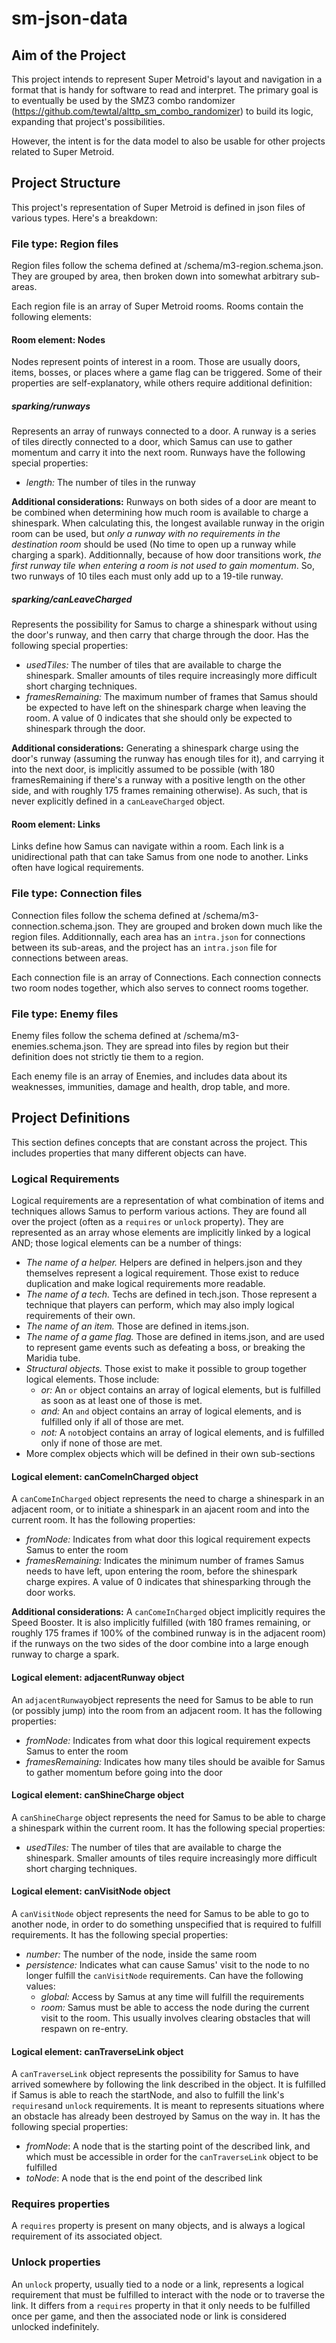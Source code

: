 # sm-json-data
## Aim of the Project
This project intends to represent Super Metroid's layout and navigation in a format that is handy for software to read and interpret. The primary goal is to eventually be used by the SMZ3 combo randomizer (https://github.com/tewtal/alttp_sm_combo_randomizer) to build its logic, expanding that project's possibilities.

However, the intent is for the data model to also be usable for other projects related to Super Metroid.
## Project Structure
This project's representation of Super Metroid is defined in json files of various types. Here's a breakdown:
### File type: Region files
Region files follow the schema defined at /schema/m3-region.schema.json. They are grouped by area, then broken down into somewhat arbitrary sub-areas.

Each region file is an array of Super Metroid rooms. Rooms contain the following elements:
#### Room element: Nodes
Nodes represent points of interest in a room. Those are usually doors, items, bosses, or places where a game flag can be triggered. Some of their properties are self-explanatory, while others require additional definition:
##### sparking/runways
Represents an array of runways connected to a door. A runway is a series of tiles directly connected to a door, which Samus can use to gather momentum and carry it into the next room. Runways have the following special properties:
* _length:_ The number of tiles in the runway

__Additional considerations:__ Runways on both sides of a door are meant to be combined when determining how much room is available to charge a shinespark. When calculating this, the longest available runway in the origin room can be used, but _only a runway with no requirements in the destination room_ should be used (No time to open up a runway while charging a spark). Additionnally, because of how door transitions work, _the first runway tile when entering a room is not used to gain momentum_. So, two runways of 10 tiles each must only add up to a 19-tile runway.
##### sparking/canLeaveCharged
Represents the possibility for Samus to charge a shinespark without using the door's runway, and then carry that charge through the door. Has the following special properties:
* _usedTiles:_ The number of tiles that are available to charge the shinespark. Smaller amounts of tiles require increasingly more difficult short charging techniques.
* _framesRemaining:_ The maximum number of frames that Samus should be expected to have left on the shinespark charge when leaving the room. A value of 0 indicates that she should only be expected to shinespark through the door.

__Additional considerations:__ Generating a shinespark charge using the door's runway (assuming the runway has enough tiles for it), and carrying it into the next door, is implicitly assumed to be possible (with 180 framesRemaining if there's a runway with a positive length on the other side, and with roughly 175 frames remaining otherwise). As such, that is never explicitly defined in a `canLeaveCharged` object.
#### Room element: Links
Links define how Samus can navigate within a room. Each link is a unidirectional path that can take Samus from one node to another. Links often have logical requirements.
### File type: Connection files
Connection files follow the schema defined at /schema/m3-connection.schema.json. They are grouped and broken down much like the region files. Additionnally, each area has an `intra.json` for connections between its sub-areas, and the project has an `intra.json` file for connections between areas.

Each connection file is an array of Connections. Each connection connects two room nodes together, which also serves to connect rooms together.
### File type: Enemy files
Enemy files follow the schema defined at /schema/m3-enemies.schema.json. They are spread into files by region but their definition does not strictly tie them to a region.

Each enemy file is an array of Enemies, and includes data about its weaknesses, immunities, damage and health, drop table, and more.
## Project Definitions
This section defines concepts that are constant across the project. This includes properties that many different objects can have.
### Logical Requirements
Logical requirements are a representation of what combination of items and techniques allows Samus to perform various actions. They are found all over the project (often as a `requires` or `unlock` property). They are represented as an array whose elements are implicitly linked by a logical AND; those logical elements can be a number of things:
* _The name of a helper._ Helpers are defined in helpers.json and they themselves represent a logical requirement. Those exist to reduce duplication and make logical requirements more readable.
* _The name of a tech._ Techs are defined in tech.json.  Those represent a technique that players can perform, which may also imply logical requirements of their own.
* _The name of an item._ Those are defined in items.json.
* _The name of a game flag._ Those are defined in items.json, and are used to represent game events such as defeating a boss, or breaking the Maridia tube.
* _Structural objects._ Those exist to make it possible to group together logical elements. Those include:
  * _or:_ An `or` object contains an array of logical elements, but is fulfilled as soon as at least one of those is met.
  * _and:_ An `and` object contains an array of logical elements, and is fulfilled only if all of those are met.
  * _not:_ A `not`object contains an array of logical elements, and is fulfilled only if none of those are met.
* More complex objects which will be defined in their own sub-sections
#### Logical element: canComeInCharged object
A `canComeInCharged` object represents the need to charge a shinespark in an adjacent room, or to initiate a shinespark in an ajacent room and into the current room. It has the following properties:
 * _fromNode:_ Indicates from what door this logical requirement expects Samus to enter the room
 * _framesRemaining:_ Indicates the minimum number of frames Samus needs to have left, upon entering the room, before the shinespark charge expires. A value of 0 indicates that shinesparking through the door works.

 __Additional considerations:__ A `canComeInCharged` object implicitly requires the Speed Booster. It is also implicitly fulfilled (with 180 frames remaining, or roughly 175 frames if 100% of the combined runway is in the adjacent room) if the runways on the two sides of the door combine into a large enough runway to charge a spark.
 #### Logical element: adjacentRunway object
 An `adjacentRunway`object represents the need for Samus to be able to run (or possibly jump) into the room from an adjacent room. It has the following properties: 
 * _fromNode:_ Indicates from what door this logical requirement expects Samus to enter the room
 * _framesRemaining:_ Indicates how many tiles should be avaible for Samus to gather momentum before going into the door
 #### Logical element: canShineCharge object
 A `canShineCharge` object represents the need for Samus to be able to charge a shinespark within the current room. It has the following special properties:
 * _usedTiles:_ The number of tiles that are available to charge the shinespark. Smaller amounts of tiles require increasingly more difficult short charging techniques.
 #### Logical element: canVisitNode object
 A `canVisitNode` object represents the need for Samus to be able to go to another node, in order to do something unspecified that is required to fulfill requirements. It has the following special properties:
 * _number:_ The number of the node, inside the same room
 * _persistence:_ Indicates what can cause Samus' visit to the node to no longer fulfill the `canVisitNode` requirements. Can have the following values:
   * _global:_ Access by Samus at any time will fulfill the requirements
   * _room:_ Samus must be able to access the node during the current visit to the room. This usually involves clearing obstacles that will respawn on re-entry.
 #### Logical element: canTraverseLink object
 A `canTraverseLink` object represents the possibility for Samus to have arrived somewhere by following the link described in the object. It is fulfilled if Samus is able to reach the startNode, and also to fulfill the link's `requires`and `unlock` requirements. It is meant to represents situations where an obstacle has already been destroyed by Samus on the way in. It has the following special properties:
 * _fromNode_: A node that is the starting point of the described link, and which must be accessible in order for the `canTraverseLink` object to be fulfilled
 * _toNode_: A node that is the end point of the described link
 ### Requires properties
 A `requires` property is present on many objects, and is always a logical requirement of its associated object.
 ### Unlock properties
 An `unlock` property, usually tied to a node or a link, represents a logical requirement that must be fulfilled to interact with the node or to traverse the link. It differs from a `requires` property in that it only needs to be fulfilled once per game, and then the associated node or link is considered unlocked indefinitely.